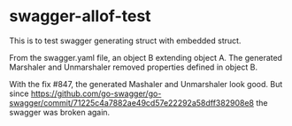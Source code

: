 # swagger-allof-test

This is to test swagger generating struct with embedded struct.

From the swagger.yaml file, an object B extending object A.
The generated Marshaler and Unmarshaler removed properties defined
in object B.

With the fix #847, the generated Mashaler and Unmarshaler look good.
But since https://github.com/go-swagger/go-swagger/commit/71225c4a7882ae49cd57e22292a58dff382908e8
the swagger was broken again.

